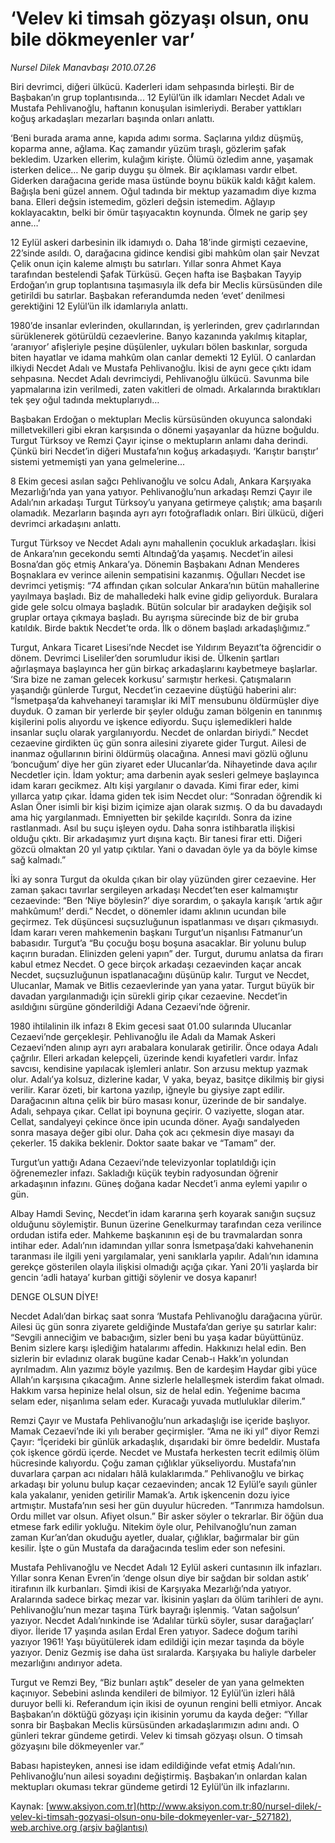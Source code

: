 # ‘Velev ki timsah gözyaşı olsun, onu bile dökmeyenler var’

*Nursel Dilek Manavbaşı 2010.07.26*

<div class="pNewsDetailMainContent ctx_content" itemprop="articleBody">
 <p>
  Biri devrimci, diğeri ülkücü. Kaderleri idam sehpasında birleşti. Bir de Başbakan’ın grup toplantısında... 12 Eylül’ün ilk idamları Necdet Adalı ve Mustafa Pehlivanoğlu, haftanın konuşulan isimleriydi. Beraber yattıkları koğuş arkadaşları mezarları başında onları anlattı.
 </p>
 <p>
 </p>
 <p class="MsoNormal">
  ‘Beni burada arama anne, kapıda adımı sorma. Saçlarına yıldız düşmüş, koparma anne, ağlama. Kaç zamandır yüzüm tıraşlı, gözlerim şafak bekledim. Uzarken ellerim, kulağım kirişte. Ölümü özledim anne, yaşamak isterken delice… Ne garip duygu şu ölmek. Bir açıklaması vardır elbet. Giderken darağacına geride masa üstünde boynu bükük kaldı kâğıt kalem. Bağışla beni güzel annem. Oğul tadında bir mektup yazamadım diye kızma bana. Elleri değsin istemedim, gözleri değsin istemedim. Ağlayıp koklayacaktın, belki bir ömür taşıyacaktın koynunda. Ölmek ne garip şey anne…’
 </p>
 <p class="MsoNormal">
  12 Eylül askeri darbesinin ilk idamıydı o. Daha 18’inde girmişti cezaevine, 22’sinde asıldı. O, darağacına gidince kendisi gibi mahkûm olan şair Nevzat Çelik onun için kaleme almıştı bu satırları. Yıllar sonra Ahmet Kaya tarafından bestelendi Şafak Türküsü. Geçen hafta ise Başbakan Tayyip Erdoğan’ın grup toplantısına taşımasıyla ilk defa bir Meclis kürsüsünden dile getirildi bu satırlar. Başbakan referandumda neden ‘evet’ denilmesi gerektiğini 12 Eylül’ün ilk idamlarıyla anlattı.
 </p>
 <p class="MsoNormal">
  1980’de insanlar evlerinden, okullarından, iş yerlerinden, grev çadırlarından sürüklenerek götürüldü cezaevlerine. Banyo kazanında yakılmış kitaplar, ‘aranıyor’ afişleriyle peşine düşülenler, uykuları bölen baskınlar, sorguda biten hayatlar ve idama mahkûm olan canlar demekti 12 Eylül. O canlardan ilkiydi Necdet Adalı ve Mustafa Pehlivanoğlu. İkisi de aynı gece çıktı idam sehpasına. Necdet Adalı devrimciydi, Pehlivanoğlu ülkücü. Savunma bile yapmalarına izin verilmedi, zaten vakitleri de olmadı. Arkalarında bıraktıkları tek şey oğul tadında mektuplarıydı…
 </p>
 <p class="MsoNormal">
  Başbakan Erdoğan o mektupları Meclis kürsüsünden okuyunca salondaki milletvekilleri gibi ekran karşısında o dönemi yaşayanlar da hüzne boğuldu. Turgut Türksoy ve Remzi Çayır içinse o mektupların anlamı daha derindi. Çünkü biri Necdet’in diğeri Mustafa’nın koğuş arkadaşıydı. ‘Karıştır barıştır’ sistemi yetmemişti yan yana gelmelerine...
 </p>
 <p class="MsoNormal">
  8 Ekim gecesi asılan sağcı Pehlivanoğlu ve solcu Adalı, Ankara Karşıyaka Mezarlığı’nda yan yana yatıyor. Pehlivanoğlu’nun arkadaşı Remzi Çayır ile Adalı’nın arkadaşı Turgut Türksoy’u yanyana getirmeye çalıştık; ama başarılı olamadık. Mezarların başında ayrı ayrı fotoğrafladık onları. Biri ülkücü, diğeri devrimci arkadaşını anlattı.
 </p>
 <p class="MsoNormal">
  Turgut Türksoy ve Necdet Adalı aynı mahallenin çocukluk arkadaşları. İkisi de Ankara’nın gecekondu semti Altındağ’da yaşamış. Necdet’in ailesi Bosna’dan göç etmiş Ankara’ya. Dönemin Başbakanı Adnan Menderes Boşnaklara ev verince ailenin sempatisini kazanmış. Oğulları Necdet ise devrimci yetişmiş: “74 affından çıkan solcular Ankara’nın bütün mahallerine yayılmaya başladı. Biz de mahalledeki halk evine gidip geliyorduk. Buralara gide gele solcu olmaya başladık. Bütün solcular bir aradayken değişik sol gruplar ortaya çıkmaya başladı. Bu ayrışma sürecinde biz de bir gruba katıldık. Birde baktık Necdet’te orda. İlk o dönem başladı arkadaşlığımız.”
 </p>
 <p class="MsoNormal">
  Turgut, Ankara Ticaret Lisesi’nde Necdet ise Yıldırım Beyazıt’ta öğrencidir o dönem. Devrimci Liseliler’den sorumludur ikisi de. Ülkenin şartları ağırlaşmaya başlayınca her gün birkaç arkadaşlarını kaybetmeye başlarlar. ‘Sıra bize ne zaman gelecek korkusu’ sarmıştır herkesi. Çatışmaların yaşandığı günlerde Turgut, Necdet’in cezaevine düştüğü haberini alır: “İsmetpaşa’da kahvehaneyi taramışlar iki MİT mensubunu öldürmüşler diye duyduk. O zaman bir yerlerde bir şeyler olduğu zaman bölgenin en tanınmış kişilerini polis alıyordu ve işkence ediyordu. Suçu işlemedikleri halde insanlar suçlu olarak yargılanıyordu. Necdet de onlardan biriydi.” Necdet cezaevine girdikten üç gün sonra ailesini ziyarete gider Turgut.
  <span>
  </span>
  Ailesi de inanmaz oğullarının birini öldürmüş olacağına. Annesi mavi gözlü oğlunu ‘boncuğum’ diye her gün ziyaret eder Ulucanlar’da. Nihayetinde dava açılır Necdetler için. İdam yoktur; ama darbenin ayak sesleri gelmeye başlayınca idam kararı gecikmez. Altı kişi yargılanır o davada. Kimi firar eder, kimi yıllarca yatıp çıkar. İdama giden tek isim Necdet olur: “Sonradan öğrendik ki Aslan Öner isimli bir kişi bizim içimize ajan olarak sızmış. O da bu davadaydı ama hiç yargılanmadı. Emniyetten bir şekilde kaçırıldı. Sonra da izine rastlanmadı. Asıl bu suçu işleyen oydu. Daha sonra istihbaratla ilişkisi olduğu çıktı. Bir arkadaşımız yurt dışına kaçtı. Bir tanesi firar etti. Diğeri gözcü olmaktan 20 yıl yatıp çıktılar. Yani o davadan öyle ya da böyle kimse sağ kalmadı.”
 </p>
 <p class="MsoNormal">
  İki ay sonra Turgut da okulda çıkan bir olay yüzünden girer cezaevine. Her zaman şakacı tavırlar sergileyen arkadaşı Necdet’ten eser kalmamıştır cezaevinde: “Ben ‘Niye böylesin?’ diye sorardım, o şakayla karışık ‘artık ağır mahkûmum!’ derdi.” Necdet, o dönemler idamı aklının ucundan bile geçirmez. Tek düşüncesi suçsuzluğunun ispatlanması ve dışarı çıkmasıydı. İdam kararı veren mahkemenin başkanı Turgut’un nişanlısı Fatmanur’un babasıdır. Turgut’a “Bu çocuğu boşu boşuna asacaklar. Bir yolunu bulup kaçırın buradan. Elinizden geleni yapın” der. Turgut, durumu anlatsa da firarı kabul etmez Necdet. O gece birçok arkadaşı cezaevinden kaçar ancak Necdet, suçsuzluğunun ispatlanacağını düşünüp kalır. Turgut ve Necdet, Ulucanlar, Mamak ve Bitlis cezaevlerinde yan yana yatar. Turgut büyük bir davadan yargılanmadığı için sürekli girip çıkar cezaevine. Necdet’in asıldığını sürgüne gönderildiği Adana Cezaevi’nde öğrenir.
 </p>
 <p class="MsoNormal">
  1980 ihtilalinin ilk infazı 8 Ekim gecesi saat 01.00 sularında Ulucanlar Cezaevi’nde gerçekleşir. Pehlivanoğlu ile Adalı da Mamak Askeri Cezaevi’nden alınıp ayrı ayrı arabalara konularak getirilir. Önce odaya Adalı çağrılır. Elleri arkadan kelepçeli, üzerinde kendi kıyafetleri vardır. İnfaz savcısı, kendisine yapılacak işlemleri anlatır. Son arzusu mektup yazmak olur. Adalı’ya kolsuz, dizlerine kadar, V yaka, beyaz, basitçe dikilmiş bir giysi verilir. Karar özeti, bir kartona yazılıp, iğneyle bu giysiye zapt edilir. Darağacının altına çelik bir büro masası konur, üzerinde de bir sandalye. Adalı, sehpaya çıkar. Cellat ipi boynuna geçirir. O vaziyette, slogan atar. Cellat, sandalyeyi çekince önce ipin ucunda döner. Ayağı sandalyeden sonra masaya değer gibi olur. Daha çok acı çekmesin diye masayı da çekerler. 15 dakika beklenir. Doktor saate bakar ve “Tamam” der.
  <span>
  </span>
 </p>
 <p class="MsoNormal">
  Turgut’un yattığı Adana Cezaevi’nde televizyonlar toplatıldığı için öğrenemezler infazı. Sakladığı küçük teybin radyosundan öğrenir arkadaşının infazını. Güneş doğana kadar Necdet’i anma eylemi yapılır o gün.
 </p>
 <p class="MsoNormal">
  Albay Hamdi Sevinç, Necdet’in idam kararına şerh koyarak sanığın suçsuz olduğunu söylemiştir. Bunun üzerine Genelkurmay tarafından ceza verilince ordudan istifa eder. Mahkeme başkanının eşi de bu travmalardan sonra intihar eder. Adalı’nın idamından yıllar sonra İsmetpaşa’daki kahvehanenin taranması ile ilgili yeni yargılamalar, yeni sanıklarla yapılır. Adalı’nın idamına gerekçe gösterilen olayla ilişkisi olmadığı açığa çıkar. Yani 20’li yaşlarda bir gencin ‘adli hataya’ kurban gittiği söylenir ve dosya kapanır!
 </p>
 <p class="MsoNormal">
  DENGE OLSUN DİYE!
 </p>
 <p class="MsoNormal">
  Necdet Adalı’dan birkaç saat sonra ‘Mustafa Pehlivanoğlu darağacına yürür. Ailesi üç gün sonra ziyarete geldiğinde Mustafa’dan geriye şu satırlar kalır: “Sevgili anneciğim ve babacığım, sizler beni bu yaşa kadar büyüttünüz. Benim sizlere karşı işlediğim hatalarımı affedin. Hakkınızı helal edin. Ben sizlerin bir evladınız olarak bugüne kadar Cenab-ı Hakk’ın yolundan ayrılmadım. Alın yazımız böyle yazılmış. Ben de kardeşim Haydar gibi yüce Allah’ın karşısına çıkacağım. Anne sizlerle helalleşmek isterdim fakat olmadı. Hakkım varsa hepinize helal olsun, siz de helal edin. Yeğenime bacıma selam eder, nişanlıma selam eder. Kuracağı yuvada mutluluklar dilerim.”
 </p>
 <p class="MsoNormal">
  Remzi Çayır ve Mustafa Pehlivanoğlu’nun arkadaşlığı ise içeride başlıyor. Mamak Cezaevi’nde iki yılı beraber geçirmişler. “Ama ne iki yıl” diyor Remzi Çayır: “İçerideki bir günlük arkadaşlık, dışarıdaki bir ömre bedeldir. Mustafa çok işkence gördü içerde. Necdet ve Mustafa herkesten tecrit edilmiş ölüm hücresinde kalıyordu. Çoğu zaman çığlıklar yükseliyordu. Mustafa’nın duvarlara çarpan acı nidaları hâlâ kulaklarımda.” Pehlivanoğlu ve birkaç arkadaşı bir yolunu bulup kaçar cezaevinden; ancak 12 Eylül’e sayılı günler kala yakalanır, yeniden getirilir Mamak’a. Artık işkencenin dozu iyice artmıştır. Mustafa’nın sesi her gün duyulur hücreden. “Tanrımıza hamdolsun. Ordu millet var olsun. Afiyet olsun.” Bir asker söyler o tekrarlar. Bir öğün dua etmese fark edilir yokluğu. Nitekim öyle olur, Pehilvanoğlu’nun zaman zaman Kur’an’dan okuduğu ayetler, dualar, çığlıklar, bağırmalar bir gün kesilir. İşte o gün Mustafa da darağacında teslim eder son nefesini.
 </p>
 <p class="MsoNormal">
  Mustafa Pehlivanoğlu ve Necdet Adalı 12 Eylül askeri cuntasının ilk infazları. Yıllar sonra Kenan Evren’in ‘denge olsun diye bir sağdan bir soldan astık’ itirafının ilk kurbanları. Şimdi ikisi de Karşıyaka Mezarlığı’nda yatıyor. Aralarında sadece birkaç mezar var. İkisinin yaşları da ölüm tarihleri de aynı. Pehlivanoğlu’nun mezar taşına Türk bayrağı işlenmiş. ‘Vatan sağolsun’ yazıyor. Necdet Adalı’nınkinde ise ‘Adalılar türkü söyler, susar darağaçları’ diyor. İleride 17 yaşında asılan Erdal Eren yatıyor. Sadece doğum tarihi yazıyor 1961! Yaşı büyütülerek idam edildiği için mezar taşında da böyle yazıyor. Deniz Gezmiş ise daha üst sıralarda. Karşıyaka bu haliyle darbeler mezarlığını andırıyor adeta.
 </p>
 <p class="MsoNormal">
  Turgut ve Remzi Bey, “Biz bunları aştık” deseler de yan yana gelmekten kaçınıyor. Sebebini aslında kendileri de bilmiyor. 12 Eylül’ün izleri hâlâ duruyor belli ki. Referandum için ikisi de oyunun rengini belli etmiyor. Ancak Başbakan’ın döktüğü gözyaşı için ikisinin yorumu da kayda değer: “Yıllar sonra bir Başbakan Meclis kürsüsünden arkadaşlarımızın adını andı. O günleri tekrar gündeme getirdi. Velev ki timsah gözyaşı olsun. O timsah gözyaşını bile dökmeyenler var.”
 </p>
 <p class="MsoNormal">
  Babası hapisteyken, annesi ise idam edildiğinde vefat etmiş Adalı’nın. Pehlivanoğlu’nun ailesi soyadını değiştirmiş. Başbakan’ın onlardan kalan mektupları okuması tekrar gündeme getirdi 12 Eylül’ün ilk infazlarını.
 </p>
 <p>
 </p>
</div>


Kaynak: [www.aksiyon.com.tr](http://www.aksiyon.com.tr:80/nursel-dilek/-velev-ki-timsah-gozyasi-olsun-onu-bile-dokmeyenler-var-_527182), [web.archive.org (arşiv bağlantısı)](http://web.archive.org/web/20151114053528/http://www.aksiyon.com.tr:80/nursel-dilek/-velev-ki-timsah-gozyasi-olsun-onu-bile-dokmeyenler-var-_527182)

